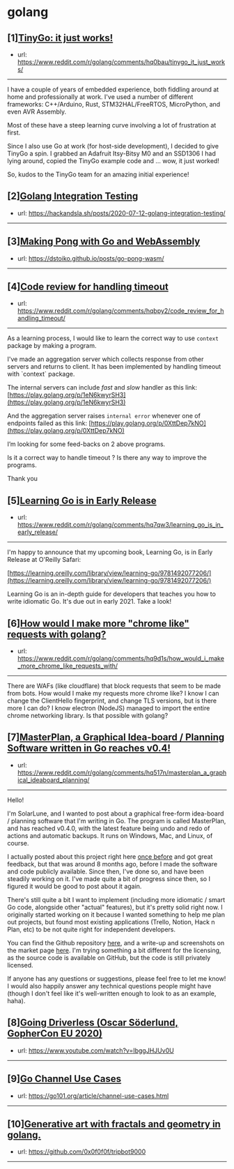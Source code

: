 # golang
## [1][TinyGo: it just works!](https://www.reddit.com/r/golang/comments/hq0bau/tinygo_it_just_works/)
- url: https://www.reddit.com/r/golang/comments/hq0bau/tinygo_it_just_works/
---
I have a couple of years of embedded experience, both fiddling around at home and professionally at work. I've used a number of different frameworks: C++/Arduino, Rust,  STM32HAL/FreeRTOS, MicroPython, and even AVR Assembly.

Most of these have a steep learning curve involving a lot of frustration at first.

Since I also use Go at work (for host-side development), I decided to give TinyGo a spin. I grabbed an Adafruit Itsy-Bitsy M0 and an SSD1306 I had lying around, copied the TinyGo example code and ... wow, it just worked!

So, kudos to the TinyGo team for an amazing initial experience!
## [2][Golang Integration Testing](https://www.reddit.com/r/golang/comments/hq5ciy/golang_integration_testing/)
- url: https://hackandsla.sh/posts/2020-07-12-golang-integration-testing/
---

## [3][Making Pong with Go and WebAssembly](https://www.reddit.com/r/golang/comments/hpzy7f/making_pong_with_go_and_webassembly/)
- url: https://dstoiko.github.io/posts/go-pong-wasm/
---

## [4][Code review for handling timeout](https://www.reddit.com/r/golang/comments/hqbpy2/code_review_for_handling_timeout/)
- url: https://www.reddit.com/r/golang/comments/hqbpy2/code_review_for_handling_timeout/
---
As a learning process, I would like to learn the correct way to use `context` package by making a program.

I've made an aggregation server which collects response from other servers and returns to client. It has been implemented by handling timeout with  \`context\` package.

The internal servers can include *fast* and *slow* handler as this link: [https://play.golang.org/p/1eN6kwyrSH3](https://play.golang.org/p/1eN6kwyrSH3)

And the aggregation server raises `internal error` whenever one of endpoints failed as this link: [https://play.golang.org/p/0XttDep7kNO](https://play.golang.org/p/0XttDep7kNO)

I’m looking for some feed-backs on 2 above programs.

Is it a correct way to handle timeout ? Is there any way to improve the programs.

Thank you
## [5][Learning Go is in Early Release](https://www.reddit.com/r/golang/comments/hq7qw3/learning_go_is_in_early_release/)
- url: https://www.reddit.com/r/golang/comments/hq7qw3/learning_go_is_in_early_release/
---
I'm happy to announce that my upcoming book, Learning Go, is in Early Release at O'Reilly Safari:

[https://learning.oreilly.com/library/view/learning-go/9781492077206/](https://learning.oreilly.com/library/view/learning-go/9781492077206/)

Learning Go is an in-depth guide for developers that teaches you how to write idiomatic Go. It's due out in early 2021. Take a look!
## [6][How would I make more "chrome like" requests with golang?](https://www.reddit.com/r/golang/comments/hq9d1s/how_would_i_make_more_chrome_like_requests_with/)
- url: https://www.reddit.com/r/golang/comments/hq9d1s/how_would_i_make_more_chrome_like_requests_with/
---
There are WAFs (like cloudflare) that block requests that seem to be made from bots. How would I make my requests more chrome like? I know I can change the ClientHello fingerprint, and change TLS versions, but is there more I can do? I know electron (NodeJS) managed to import the entire chrome networking library. Is that possible with golang?
## [7][MasterPlan, a Graphical Idea-board / Planning Software written in Go reaches v0.4!](https://www.reddit.com/r/golang/comments/hq517n/masterplan_a_graphical_ideaboard_planning/)
- url: https://www.reddit.com/r/golang/comments/hq517n/masterplan_a_graphical_ideaboard_planning/
---
Hello!

I'm SolarLune, and I wanted to post about a graphical free-form idea-board / planning software that I'm writing in Go. The program is called MasterPlan, and has reached v0.4.0, with the latest feature being undo and redo of actions and automatic backups. It runs on Windows, Mac, and Linux, of course.

I actually posted about this project right here [once before](https://www.reddit.com/r/golang/comments/dkv6dy/masterplan_a_wip_of_a_project_management_software/) and got great feedback, but that was around 8 months ago, before I made the software and code publicly available. Since then, I've done so, and have been steadily working on it. I've made quite a bit of progress since then, so I figured it would be good to post about it again.

There's still quite a bit I want to implement (including more idiomatic / smart Go code, alongside other "actual" features), but it's pretty solid right now. I originally started working on it because I wanted something to help me plan out projects, but found most existing applications (Trello, Notion, Hack n Plan, etc) to be not quite right for independent developers.

You can find the Github repository [here](https://github.com/SolarLune/masterplan), and a write-up and screenshots on the market page [here](https://solarlune.itch.io/masterplan). I'm trying something a bit different for the licensing, as the source code is available on GitHub, but the code is still privately licensed.

If anyone has any questions or suggestions, please feel free to let me know! I would also happily answer any technical questions people might have (though I don't feel like it's well-written enough to look to as an example, haha).
## [8][Going Driverless (Oscar Söderlund, GopherCon EU 2020)](https://www.reddit.com/r/golang/comments/hpt2c4/going_driverless_oscar_söderlund_gophercon_eu_2020/)
- url: https://www.youtube.com/watch?v=IbggJHJUv0U
---

## [9][Go Channel Use Cases](https://www.reddit.com/r/golang/comments/hpnlc4/go_channel_use_cases/)
- url: https://go101.org/article/channel-use-cases.html
---

## [10][Generative art with fractals and geometry in golang.](https://www.reddit.com/r/golang/comments/hpwegv/generative_art_with_fractals_and_geometry_in/)
- url: https://github.com/0x0f0f0f/tripbot9000
---

